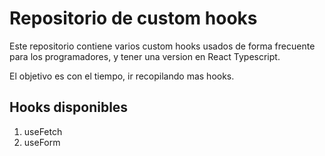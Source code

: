 # Repositorio de custom hooks

Este repositorio contiene varios custom hooks usados de forma frecuente para los programadores, y tener una version en React Typescript.

El objetivo es con el tiempo, ir recopilando mas hooks.

## Hooks disponibles
1. useFetch
2. useForm